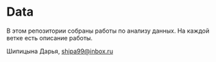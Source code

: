# Data
В этом репозитории собраны работы по анализу данных. На каждой ветке есть описание работы.

Шипицына Дарья, shipa99@inbox.ru

